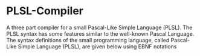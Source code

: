 # PLSL-Compiler
A three part compiler for a small Pascal-Like Simple Language (PLSL). The PLSL syntax has some features similar to the well-known Pascal Language. The syntax definitions of the small programming language, called Pascal-Like Simple Language (PLSL), are given below using EBNF notations
